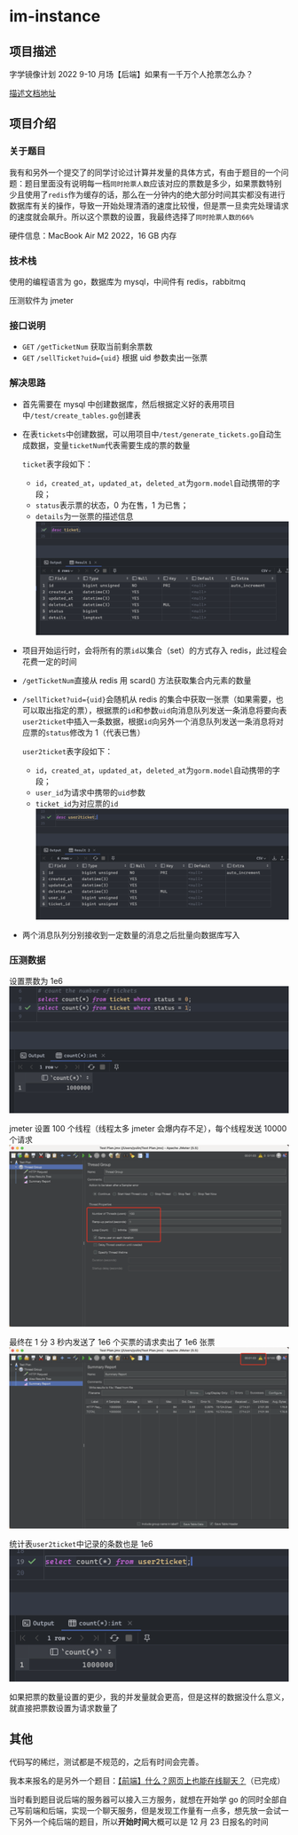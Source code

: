 # im-instance

## 项目描述

字学镜像计划 2022 9-10 月场【后端】如果有一千万个人抢票怎么办？

[描述文档地址](https://bytedancecampus1.feishu.cn/docx/doxcnmevBUDWUE9egG6pSBaoVKf)

## 项目介绍

### 关于题目

我有和另外一个提交了的同学讨论过计算并发量的具体方式，有由于题目的一个问题：题目里面没有说明每一档`同时抢票人数`应该对应的票数是多少，如果票数特别少且使用了`redis`作为缓存的话，那么在一分钟内的绝大部分时间其实都没有进行数据库有关的操作，导致一开始处理清酒的速度比较慢，但是票一旦卖完处理请求的速度就会飙升。所以这个票数的设置，我最终选择了`同时抢票人数的66%`

硬件信息：MacBook Air M2 2022，16 GB 内存

### 技术栈

使用的编程语言为 go，数据库为 mysql，中间件有 redis，rabbitmq

压测软件为 jmeter

### 接口说明

-   `GET` `/getTicketNum` 获取当前剩余票数
-   `GET` `/sellTicket?uid={uid}` 根据 uid 参数卖出一张票

### 解决思路

-   首先需要在 mysql 中创建数据库，然后根据定义好的表用项目中`/test/create_tables.go`创建表
-   在表`tickets`中创建数据，可以用项目中`/test/generate_tickets.go`自动生成数据，变量`ticketNum`代表需要生成的票的数量

    `ticket`表字段如下：

    -   `id`，`created_at`，`updated_at`，`deleted_at`为`gorm.model`自动携带的字段；
    -   `status`表示票的状态，0 为在售，1 为已售；
    -   `details`为一张票的描述信息
        ![](./imgs/table_tickets.png)

-   项目开始运行时，会将所有的票`id`以集合（set）的方式存入 redis，此过程会花费一定的时间
-   `/getTicketNum`直接从 redis 用 scard() 方法获取集合内元素的数量
-   `/sellTicket?uid={uid}`会随机从 redis 的集合中获取一张票（如果需要，也可以取出指定的票），根据票的`id`和参数`uid`向消息队列发送一条消息将要向表`user2ticket`中插入一条数据，根据`id`向另外一个消息队列发送一条消息将对应票的`status`修改为 1（代表已售）

    `user2ticket`表字段如下：

    -   `id`，`created_at`，`updated_at`，`deleted_at`为`gorm.model`自动携带的字段；
    -   `user_id`为请求中携带的`uid`参数
    -   `ticket_id`为对应票的`id`
        ![](./imgs/table_user2ticket.png)

-   两个消息队列分别接收到一定数量的消息之后批量向数据库写入

### 压测数据

设置票数为 1e6
![](./imgs/ticket_num.png)

jmeter 设置 100 个线程（线程太多 jmeter 会爆内存不足），每个线程发送 10000 个请求
![](./imgs/jmeter_thread_group.png)

最终在 1 分 3 秒内发送了 1e6 个买票的请求卖出了 1e6 张票
![](./imgs/jmeter_report.png)

统计表`user2ticket`中记录的条数也是 1e6
![](./imgs/count_record.png)

如果把票的数量设置的更少，我的并发量就会更高，但是这样的数据没什么意义，就直接把票数设置为请求数量了

## 其他

代码写的稀烂，测试都是不规范的，之后有时间会完善。

我本来报名的是另外一个题目：[【前端】什么？网页上也能在线聊天？](https://github.com/yulinJoseph/ByteDanceMirrorPlanFrontend)（已完成）

当时看到题目说后端的服务器可以接入三方服务，就想在开始学 go 的同时全部自己写前端和后端，实现一个聊天服务，但是发现工作量有一点多，想先放一会试一下另外一个纯后端的题目，所以**开始时间**大概可以是 12 月 23 日报名的时间
